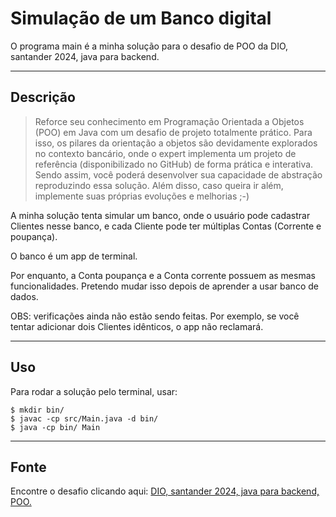 # Simulação de um Banco digital
O programa main é a minha solução para o desafio de POO da DIO, santander 2024, java para backend.
___
## Descrição
> Reforce seu conhecimento em Programação Orientada a Objetos (POO) em Java com um desafio de projeto totalmente prático. Para isso, os pilares da orientação a objetos são devidamente explorados no contexto bancário, onde o expert implementa um projeto de referência (disponibilizado no GitHub) de forma prática e interativa. Sendo assim, você poderá desenvolver sua capacidade de abstração reproduzindo essa solução. Além disso, caso queira ir além, implemente suas próprias evoluções e melhorias ;-)

A minha solução tenta simular um banco, onde o usuário pode cadastrar Clientes nesse banco, e cada Cliente pode ter múltiplas Contas (Corrente e poupança).

O banco é um app de terminal.

Por enquanto, a Conta poupança e a Conta corrente possuem as mesmas funcionalidades. Pretendo mudar isso depois de aprender a usar banco de dados. 

OBS: verificações ainda não estão sendo feitas. Por exemplo, se você tentar adicionar dois Clientes idênticos, o app não reclamará.
___
## Uso
Para rodar a solução pelo terminal, usar:

```
$ mkdir bin/  
$ javac -cp src/Main.java -d bin/ 
$ java -cp bin/ Main
```
___
## Fonte
Encontre o desafio clicando aqui: [DIO, santander 2024, java para backend, POO.](https://web.dio.me/project/criando-um-banco-digital-com-java-e-orientacao-objetos/learning/133f3c7e-4474-4582-8e78-987f038ab283?back=/track/santander-2024-backend-com-java&tab=path&moduleId=undefined)

